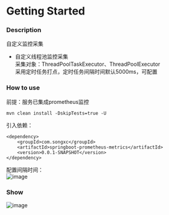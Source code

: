 # Getting Started

### Description
自定义监控采集

* 自定义线程池监控采集  
  采集对象：ThreadPoolTaskExecutor、ThreadPoolExecutor  
  采用定时任务打点，定时任务间隔时间默认5000ms，可配置

### How to use
前提：服务已集成prometheus监控  
```
mvn clean install -DskipTests=true -U
```
引入依赖：  
```
<dependency>
    <groupId>com.songxc</groupId>
    <artifactId>springboot-prometheus-metrics</artifactId>
    <version>0.0.1-SNAPSHOT</version>
</dependency>
```
配置间隔时间：  
![image](https://github.com/songxc9527/springboot-prometheus-metrics/blob/main/image/metrics.png)

### Show
![image](https://github.com/songxc9527/springboot-prometheus-metrics/blob/main/image/showMetrics.png)
